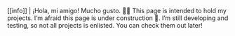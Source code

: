 [[info]]
| ¡Hola, mi amigo! Mucho gusto. 🙋‍♂️ This page is intended to hold my projects. I’m afraid this page is under construction 🚧. I’m still developing and testing, so not all projects is enlisted. You can check them out later!
